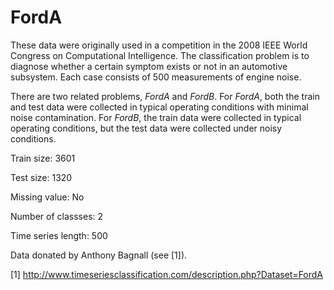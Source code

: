# FordA

These data were originally used in a competition in the 2008 IEEE World Congress on Computational Intelligence. The classification problem is to diagnose whether a certain symptom exists or not in an automotive subsystem. Each case consists of 500 measurements of engine noise. 

There are two related problems, *FordA* and *FordB*. For *FordA*, both the train and test data were collected in typical operating conditions with minimal noise contamination. For *FordB*, the train data were collected in typical operating conditions, but the test data were collected under noisy conditions.

Train size: 3601

Test size: 1320

Missing value: No

Number of classses: 2

Time series length: 500

Data donated by Anthony Bagnall (see [1]).

[1] http://www.timeseriesclassification.com/description.php?Dataset=FordA